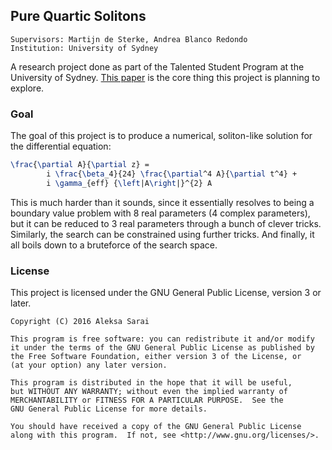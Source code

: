 ## Pure Quartic Solitons ##

```
Supervisors: Martijn de Sterke, Andrea Blanco Redondo
Institution: University of Sydney
```

A research project done as part of the Talented Student Program at the
University of Sydney. [This paper][pqs-paper] is the core thing this
project is planning to explore.

### Goal ###

The goal of this project is to produce a numerical, soliton-like
solution for the differential equation:

```latex
\frac{\partial A}{\partial z} =
		i \frac{\beta_4}{24} \frac{\partial^4 A}{\partial t^4} +
		i \gamma_{eff} {\left|A\right|}^{2} A
```

This is much harder than it sounds, since it essentially resolves to
being a boundary value problem with 8 real parameters (4 complex
parameters), but it can be reduced to 3 real parameters through a bunch
of clever tricks.  Similarly, the search can be constrained using
further tricks. And finally, it all boils down to a bruteforce of the
search space.

### License ###

This project is licensed under the GNU General Public License, version 3 or
later.

```
Copyright (C) 2016 Aleksa Sarai

This program is free software: you can redistribute it and/or modify
it under the terms of the GNU General Public License as published by
the Free Software Foundation, either version 3 of the License, or
(at your option) any later version.

This program is distributed in the hope that it will be useful,
but WITHOUT ANY WARRANTY; without even the implied warranty of
MERCHANTABILITY or FITNESS FOR A PARTICULAR PURPOSE.  See the
GNU General Public License for more details.

You should have received a copy of the GNU General Public License
along with this program.  If not, see <http://www.gnu.org/licenses/>.
```

[pqs-paper]: http://arxiv.org/abs/1508.03120
